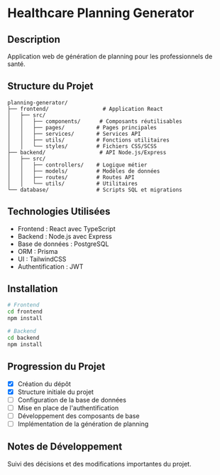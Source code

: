 # Healthcare Planning Generator

## Description
Application web de génération de planning pour les professionnels de santé.

## Structure du Projet
```
planning-generator/
├── frontend/                 # Application React
│   ├── src/
│   │   ├── components/      # Composants réutilisables
│   │   ├── pages/          # Pages principales
│   │   ├── services/       # Services API
│   │   ├── utils/          # Fonctions utilitaires
│   │   └── styles/         # Fichiers CSS/SCSS
├── backend/                 # API Node.js/Express
│   ├── src/
│   │   ├── controllers/    # Logique métier
│   │   ├── models/         # Modèles de données
│   │   ├── routes/         # Routes API
│   │   └── utils/          # Utilitaires
└── database/               # Scripts SQL et migrations
```

## Technologies Utilisées
- Frontend : React avec TypeScript
- Backend : Node.js avec Express
- Base de données : PostgreSQL
- ORM : Prisma
- UI : TailwindCSS
- Authentification : JWT

## Installation
```bash
# Frontend
cd frontend
npm install

# Backend
cd backend
npm install
```

## Progression du Projet
- [x] Création du dépôt
- [x] Structure initiale du projet
- [ ] Configuration de la base de données
- [ ] Mise en place de l'authentification
- [ ] Développement des composants de base
- [ ] Implémentation de la génération de planning

## Notes de Développement
Suivi des décisions et des modifications importantes du projet.